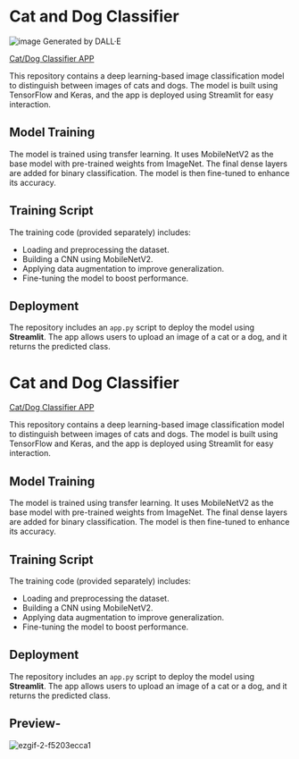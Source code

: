 # Cat and Dog Classifier

![image](https://github.com/user-attachments/assets/c1f7662c-bf73-4f7c-8c01-50bb3b2b7d26)
Generated by DALL·E 

[Cat/Dog Classifier APP](https://cat-dog-clf.streamlit.app/)

This repository contains a deep learning-based image classification model to distinguish between images of cats and dogs. The model is built using TensorFlow and Keras, and the app is deployed using Streamlit for easy interaction.

## Model Training

The model is trained using transfer learning. It uses MobileNetV2 as the base model with pre-trained weights from ImageNet. The final dense layers are added for binary classification. The model is then fine-tuned to enhance its accuracy.

## Training Script

The training code (provided separately) includes:

-   Loading and preprocessing the dataset.
-   Building a CNN using MobileNetV2.
-   Applying data augmentation to improve generalization.
-   Fine-tuning the model to boost performance.

## Deployment

The repository includes an `app.py` script to deploy the model using **Streamlit**. The app allows users to upload an image of a cat or a dog, and it returns the predicted class.


# Cat and Dog Classifier

[Cat/Dog Classifier APP](https://cat-dog-clf.streamlit.app/)

This repository contains a deep learning-based image classification model to distinguish between images of cats and dogs. The model is built using TensorFlow and Keras, and the app is deployed using Streamlit for easy interaction.

## Model Training

The model is trained using transfer learning. It uses MobileNetV2 as the base model with pre-trained weights from ImageNet. The final dense layers are added for binary classification. The model is then fine-tuned to enhance its accuracy.

## Training Script

The training code (provided separately) includes:

-   Loading and preprocessing the dataset.
-   Building a CNN using MobileNetV2.
-   Applying data augmentation to improve generalization.
-   Fine-tuning the model to boost performance.

## Deployment

The repository includes an `app.py` script to deploy the model using **Streamlit**. The app allows users to upload an image of a cat or a dog, and it returns the predicted class.

## Preview-

![ezgif-2-f5203ecca1](https://github.com/user-attachments/assets/8cae0e69-2b2d-4b4c-983a-cbf4ef026d79)
